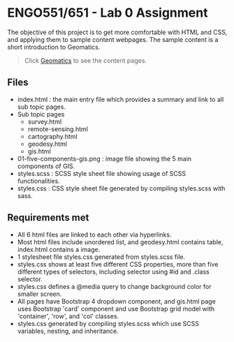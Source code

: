 # ENGO551/651 - Lab 0 Assignment
The objective of this project is to get more comfortable with HTML and CSS, and applying them to sample content webpages. The sample content is a short introduction to Geomatics.

> Click [Geomatics](index.html) to see the content pages.

## Files
- index.html : the main entry file which provides a summary and link to all sub topic pages.
- Sub topic pages
	- survey.html
	- remote-sensing.html
	- cartography.html
	- geodesy.html
	- gis.html
- 01-five-components-gis.png : image file showing the 5 main components of GIS.
- styles.scss : SCSS style sheet file showing usage of SCSS functionalities.
- styles.css : CSS style sheet file generated by compiling styles.scss with sass.

## Requirements met
- All 6 html files are linked to each other via hyperlinks.
- Most html files include unordered list, and geodesy.html contains table, index.html contains a image.
- 1 stylesheet file styles.css generated from styles.scss file.
- styles.css shows at least five different CSS properties, more than five different types of selectors, including selector using #id and .class selector.
- styles.css defines a @media query to change background color for smaller screen. 
- All pages have Bootstrap 4 dropdown component, and gis.html page uses Bootstrap 'card' component and use Bootstrap grid model with 'container', 'row', and 'col' classes.
- styles.css generated by compiling styles.scss which use SCSS variables, nesting, and inheritance.
